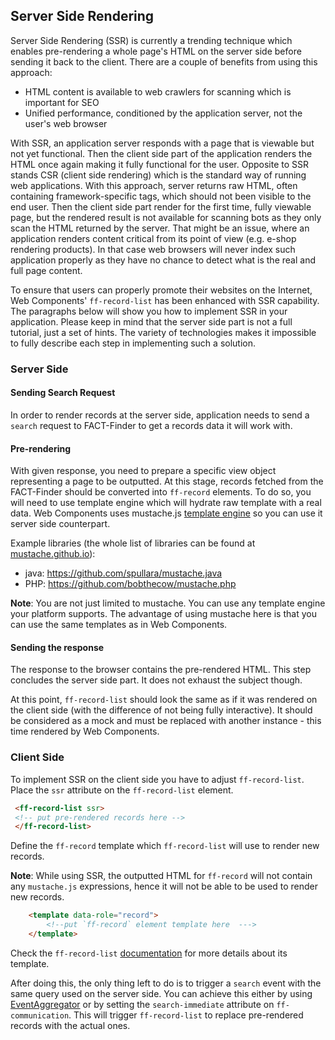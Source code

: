 ## Server Side Rendering

Server Side Rendering (SSR) is currently a trending technique which enables pre-rendering a whole page's HTML on the server side before sending it back to the client.
There are a couple of benefits from using this approach:
* HTML content is available to web crawlers for scanning which is important for SEO
* Unified performance, conditioned by the application server, not the user's web browser

With SSR, an application server responds with a page that is viewable but not yet functional.
Then the client side part of the application renders the HTML once again making it fully functional for the user.
Opposite to SSR stands CSR (client side rendering) which is the standard way of running web applications.
With this approach, server returns raw HTML, often containing framework-specific tags, which should not been visible to the end user.
Then the client side part render for the first time, fully viewable page, but the rendered result is not available for scanning bots as they only scan the HTML returned by the server.
That might be an issue, where an application renders content critical from its point of view (e.g. e-shop rendering products).
In that case web browsers will never index such application properly as they have no chance to detect what is the real and full page content. 
 
To ensure that users can properly promote their websites on the Internet, Web Components' `ff-record-list` has been enhanced with SSR capability.
The paragraphs below will show you how to implement SSR in your application.
Please keep in mind that the server side part is not a full tutorial, just a set of hints.
The variety of technologies makes it impossible to fully describe each step in implementing such a solution.  

### Server Side 
#### Sending Search Request
In order to render records at the server side, application needs to send a `search` request to FACT-Finder to get a records data it will work with.

#### Pre-rendering
With given response, you need to prepare a specific view object representing a page to be outputted. 
At this stage, records fetched from the FACT-Finder should be converted into `ff-record` elements.
To do so, you will need to use template engine which will hydrate raw template with a real data.
Web Components uses mustache.js [template engine](/documentation/3.x/template-engine) so you can use it server side counterpart.

Example libraries (the whole list of libraries can be found at [mustache.github.io](https://mustache.github.io/)):
* java: https://github.com/spullara/mustache.java
* PHP: https://github.com/bobthecow/mustache.php

**Note**: You are not just limited to mustache. You can use any template engine your platform supports. The advantage of using mustache here is that you can use the same templates as in Web Components.  

#### Sending the response
The response to the browser contains the pre-rendered HTML.
This step concludes the server side part.
It does not exhaust the subject though.

At this point, `ff-record-list` should look the same as if it was rendered on the client side (with the difference of not being fully interactive).
It should be considered as a mock and must be replaced with another instance - this time rendered by Web Components.   

### Client Side
To implement SSR on the client side you have to adjust `ff-record-list`.
Place the `ssr` attribute on the `ff-record-list` element.
```html
 <ff-record-list ssr>
 <!-- put pre-rendered records here -->
 </ff-record-list>
```
Define the `ff-record` template which `ff-record-list` will use to render new records.

**Note**: While using SSR, the outputted HTML for `ff-record` will not contain any `mustache.js` expressions, hence it will not be able to be used to render new records. 
```html
    <template data-role="record">
        <!--put `ff-record` element template here  --->
    </template>
```  
Check the `ff-record-list` [documentation](/api/3.x/ff-record-list#tab=docs) for more details about its template.  

After doing this, the only thing left to do is to trigger a `search` event with the same query used on the server side.
You can achieve this either by using [EventAggregator](/api/3.x/core-event-aggregator) or by setting the `search-immediate` attribute on `ff-communication`.
This will trigger `ff-record-list` to replace pre-rendered records with the actual ones. 
